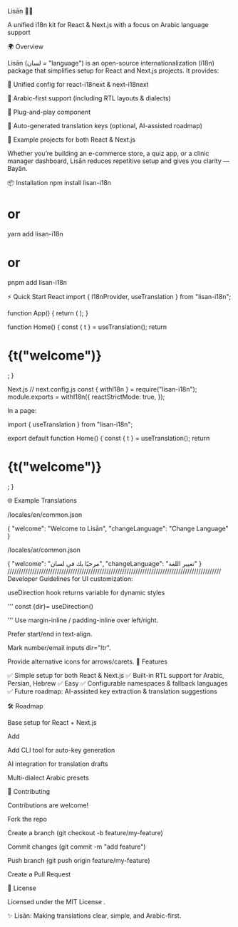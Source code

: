 Lisān 🕌✨

A unified i18n kit for React & Next.js with a focus on Arabic language support




🌍 Overview

Lisān (لسان = "language") is an open-source internationalization (i18n) package that simplifies setup for React and Next.js projects.
It provides:

🔹 Unified config for react-i18next & next-i18next

🔹 Arabic-first support (including RTL layouts & dialects)

🔹 Plug-and-play <LanguageSwitcher /> component

🔹 Auto-generated translation keys (optional, AI-assisted roadmap)

🔹 Example projects for both React & Next.js

Whether you’re building an e-commerce store, a quiz app, or a clinic manager dashboard, Lisān reduces repetitive setup and gives you clarity — Bayān.

📦 Installation
npm install lisan-i18n
# or
yarn add lisan-i18n
# or
pnpm add lisan-i18n

⚡ Quick Start
React
import { I18nProvider, useTranslation } from "lisan-i18n";

function App() {
  return (
    <I18nProvider>
      <Home />
    </I18nProvider>
  );
}

function Home() {
  const { t } = useTranslation();
  return <h1>{t("welcome")}</h1>;
}
 
Next.js
// next.config.js
const { withI18n } = require("lisan-i18n");
module.exports = withI18n({
  reactStrictMode: true,
});


In a page:

import { useTranslation } from "lisan-i18n";

export default function Home() {
  const { t } = useTranslation();
  return <h1>{t("welcome")}</h1>;
}

🌐 Example Translations

/locales/en/common.json

{
  "welcome": "Welcome to Lisān",
  "changeLanguage": "Change Language"
}


/locales/ar/common.json

{
  "welcome": "مرحبًا بك في لسان",
  "changeLanguage": "تغيير اللغة"
}
///////////////////////////////////////////////////////////////////////////////////////////////
Developer Guidelines for UI customization:

useDirection hook returns variable for dynamic styles 

'''
const {dir}= useDirection()

'''
Use margin-inline / padding-inline over left/right.

Prefer start/end in text-align.

Mark number/email inputs dir="ltr".

Provide alternative icons for arrows/carets.
🎨 Features


✅ Simple setup for both React & Next.js
✅ Built-in RTL support for Arabic, Persian, Hebrew
✅ Easy <LanguageSwitcher />
✅ Configurable namespaces & fallback languages
✅ Future roadmap: AI-assisted key extraction & translation suggestions

🛠️ Roadmap

 Base setup for React + Next.js

 Add <LanguageSwitcher />

 Add CLI tool for auto-key generation

 AI integration for translation drafts

 Multi-dialect Arabic presets

🤝 Contributing

Contributions are welcome!

Fork the repo

Create a branch (git checkout -b feature/my-feature)

Commit changes (git commit -m "add feature")

Push branch (git push origin feature/my-feature)

Create a Pull Request

📜 License

Licensed under the MIT License
.

✨ Lisān: Making translations clear, simple, and Arabic-first.
